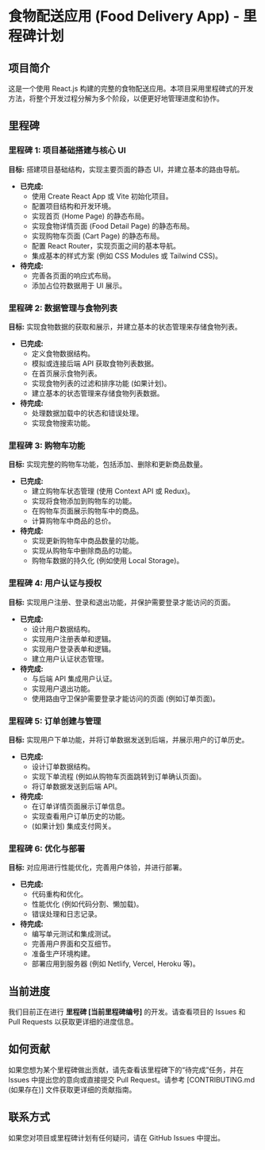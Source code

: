 # 食物配送应用 (Food Delivery App) - 里程碑计划

## 项目简介

这是一个使用 React.js 构建的完整的食物配送应用。本项目采用里程碑式的开发方法，将整个开发过程分解为多个阶段，以便更好地管理进度和协作。

## 里程碑

### 里程碑 1: 项目基础搭建与核心 UI

**目标:** 搭建项目基础结构，实现主要页面的静态 UI，并建立基本的路由导航。

- **已完成:**
  - 使用 Create React App 或 Vite 初始化项目。
  - 配置项目结构和开发环境。
  - 实现首页 (Home Page) 的静态布局。
  - 实现食物详情页面 (Food Detail Page) 的静态布局。
  - 实现购物车页面 (Cart Page) 的静态布局。
  - 配置 React Router，实现页面之间的基本导航。
  - 集成基本的样式方案 (例如 CSS Modules 或 Tailwind CSS)。
- **待完成:**
  - 完善各页面的响应式布局。
  - 添加占位符数据用于 UI 展示。

### 里程碑 2: 数据管理与食物列表

**目标:** 实现食物数据的获取和展示，并建立基本的状态管理来存储食物列表。

- **已完成:**
  - 定义食物数据结构。
  - 模拟或连接后端 API 获取食物列表数据。
  - 在首页展示食物列表。
  - 实现食物列表的过滤和排序功能 (如果计划)。
  - 建立基本的状态管理来存储食物列表数据。
- **待完成:**
  - 处理数据加载中的状态和错误处理。
  - 实现食物搜索功能。

### 里程碑 3: 购物车功能

**目标:** 实现完整的购物车功能，包括添加、删除和更新商品数量。

- **已完成:**
  - 建立购物车状态管理 (使用 Context API 或 Redux)。
  - 实现将食物添加到购物车的功能。
  - 在购物车页面展示购物车中的商品。
  - 计算购物车中商品的总价。
- **待完成:**
  - 实现更新购物车中商品数量的功能。
  - 实现从购物车中删除商品的功能。
  - 购物车数据的持久化 (例如使用 Local Storage)。

### 里程碑 4: 用户认证与授权

**目标:** 实现用户注册、登录和退出功能，并保护需要登录才能访问的页面。

- **已完成:**
  - 设计用户数据结构。
  - 实现用户注册表单和逻辑。
  - 实现用户登录表单和逻辑。
  - 建立用户认证状态管理。
- **待完成:**
  - 与后端 API 集成用户认证。
  - 实现用户退出功能。
  - 使用路由守卫保护需要登录才能访问的页面 (例如订单页面)。

### 里程碑 5: 订单创建与管理

**目标:** 实现用户下单功能，并将订单数据发送到后端，并展示用户的订单历史。

- **已完成:**
  - 设计订单数据结构。
  - 实现下单流程 (例如从购物车页面跳转到订单确认页面)。
  - 将订单数据发送到后端 API。
- **待完成:**
  - 在订单详情页面展示订单信息。
  - 实现查看用户订单历史的功能。
  - (如果计划) 集成支付网关。

### 里程碑 6: 优化与部署

**目标:** 对应用进行性能优化，完善用户体验，并进行部署。

- **已完成:**
  - 代码重构和优化。
  - 性能优化 (例如代码分割、懒加载)。
  - 错误处理和日志记录。
- **待完成:**
  - 编写单元测试和集成测试。
  - 完善用户界面和交互细节。
  - 准备生产环境构建。
  - 部署应用到服务器 (例如 Netlify, Vercel, Heroku 等)。

## 当前进度

我们目前正在进行 **里程碑 [当前里程碑编号]** 的开发。请查看项目的 Issues 和 Pull Requests 以获取更详细的进度信息。

## 如何贡献

如果您想为某个里程碑做出贡献，请先查看该里程碑下的“待完成”任务，并在 Issues 中提出您的意向或直接提交 Pull Request。请参考 [CONTRIBUTING.md (如果存在)] 文件获取更详细的贡献指南。

## 联系方式

如果您对项目或里程碑计划有任何疑问，请在 GitHub Issues 中提出。
